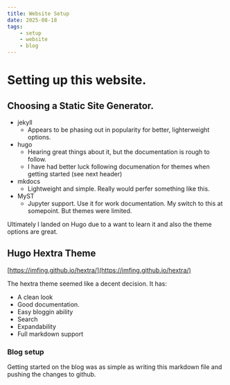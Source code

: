 ```yaml
---
title: Website Setup
date: 2025-08-18
tags: 
    - setup 
    - website
    - blog
---
```


# Setting up this website.  

## Choosing a Static Site Generator.  

- jekyll  
    - Appears to be phasing out in popularity for better, lighterweight options.
- hugo  
    - Hearing great things about it, but the documentation is rough to follow. 
    - I have had better luck following documenation for themes when getting started (see next header)
- mkdocs  
    - Lightweight and simple. Really would perfer something like this. 
- MyST
    - Jupyter support. Use it for work documentation. My switch to this at somepoint. But themes were limited. 

Ultimately I landed on Hugo due to a want to learn it and also the theme options are great. 

## Hugo Hextra Theme

[https://imfing.github.io/hextra/](https://imfing.github.io/hextra/)

The hextra theme seemed like a decent decision. It has:

- A clean look
- Good documentation.
- Easy bloggin ability
- Search
- Expandability
- Full markdown support

### Blog setup

Getting started on the blog was as simple as writing this markdown file and pushing the changes to github.